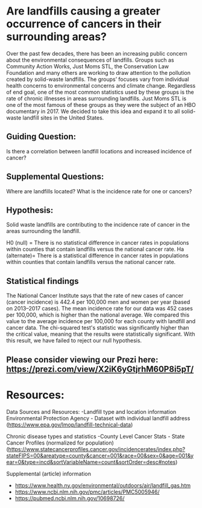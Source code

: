 # Are landfills causing a greater occurrence of cancers in their surrounding areas?

Over the past few decades, there has been an increasing public concern about the environmental consequences of landfills.  Groups such as Community Action Works, Just Moms STL, the Conservation Law Foundation and many others are working to draw attention to the pollution created by solid-waste landfills.  The groups’ focuses vary from individual health concerns to environmental concerns and climate change.  Regardless of end goal, one of the most common statistics used by these groups is the rate of chronic illnesses in areas surrounding landfills.  Just Moms STL is one of the most famous of these groups as they were the subject of an HBO documentary in 2017.  We decided to take this idea and expand it to all solid-waste landfill sites in the United States.

## Guiding Question:
Is there a correlation between landfill locations and increased incidence of cancer?

## Supplemental Questions:
Where are landfills located?
What is the incidence rate for one or cancers?

## Hypothesis:
Solid waste landfills are contributing to the incidence rate of cancer in the areas surrounding the landfill.

H0 (null) = There is no statistical difference in cancer rates in populations within counties that contain landfills versus the national cancer rate.
Ha (alternate)= There is a statistical difference in cancer rates in populations within counties that contain landfills versus the national cancer rate.

## Statistical findings
The National Cancer Institute says that the rate of new cases of cancer (cancer incidence) is 442.4 per 100,000 men and women per year (based on 2013–2017 cases).  The mean incidence rate for our data was 452 cases per 100,000, which is higher than the national average.  We compared this value to the average incidence per 100,000 for each county with landfill and cancer data.  The chi-squared test's statistic was significantly higher than the critical value, meaning that the results were statistically significant.  With this result, we have failed to reject our null hypothesis.

## Please consider viewing our Prezi here: https://prezi.com/view/X2iK6yGtjrhM60P8i5pT/

# Resources:
Data Sources and Resources:
-Landfill type and location information
Environmental Protection Agency - Dataset with individual landfill address
(https://www.epa.gov/lmop/landfill-technical-data)

Chronic disease types and statistics
-County Level Cancer Stats - State Cancer Profiles (normalized for population)
(https://www.statecancerprofiles.cancer.gov/incidencerates/index.php?stateFIPS=00&areatype=county&cancer=001&race=00&sex=0&age=001&year=0&type=incd&sortVariableName=count&sortOrder=desc#notes)

Supplemental (article) information
- https://www.health.ny.gov/environmental/outdoors/air/landfill_gas.htm
- https://www.ncbi.nlm.nih.gov/pmc/articles/PMC5005946/
- https://pubmed.ncbi.nlm.nih.gov/10698726/
